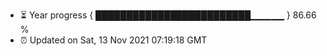 - ⏳ Year progress { █████████████████████████▁▁▁▁▁ } 86.66 %
- ⏰ Updated on Sat, 13 Nov 2021 07:19:18 GMT

